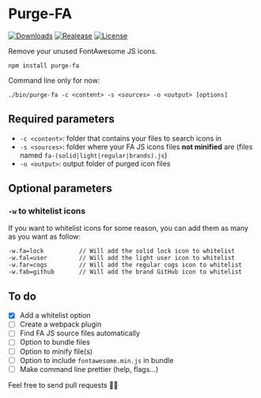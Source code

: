 # Purge-FA
[![Downloads](https://img.shields.io/npm/dt/purge-fa.svg)](https://www.npmjs.com/package/purge-fa)
[![Realease](https://img.shields.io/npm/v/purge-fa.svg)](https://github.com/HapLifeMan/purge-fa/releases)
[![License](https://img.shields.io/npm/l/purge-fa.svg)](https://github.com/HapLifeMan/purge-fa/blob/master/LICENSE)

Remove your unused FontAwesome JS icons.

```
npm install purge-fa
```

Command line only for now:
```
./bin/purge-fa -c <content> -s <sources> -o <output> [options]
```

## Required parameters

- `-c <content>`: folder that contains your files to search icons in
- `-s <sources>`: folder where your FA JS icons files **not minified** are (files named `fa-(solid|light|regular|brands).js`)
- `-o <output>`: output folder of purged icon files

## Optional parameters

### `-w` to whitelist icons

If you want to whitelist icons for some reason, you can add them as many as you want as follow:
```
-w.fa=lock          // Will add the solid lock icon to whitelist
-w.fal=user         // Will add the light user icon to whitelist
-w.far=cogs         // Will add the regular cogs icon to whitelist
-w.fab=github       // Will add the brand GitHub icon to whitelist
```

## To do
- [x] Add a whitelist option
- [ ] Create a webpack plugin
- [ ] Find FA JS source files automatically
- [ ] Option to bundle files
- [ ] Option to minify file(s)
- [ ] Option to include `fontawesome.min.js` in bundle
- [ ] Make command line prettier (help, flags...)

Feel free to send pull requests 👍🏻